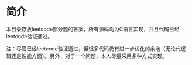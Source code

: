 # 简介
本目录存放leetcode部分题的答案，所有源码均为C语言实现，并且代码已经leetcode验证通过。

注：尽管已经leetcode验证通过，但很多代码仍有进一步优化的余地（无论代逻辑还是性能方面）。另外，对于一个问题，本人尽量采用多种方式实现。

